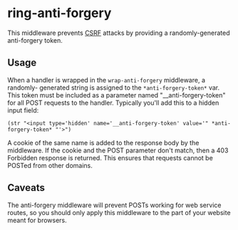 # ring-anti-forgery

This middleware prevents [CSRF][1] attacks by providing a randomly-generated
anti-forgery token.

## Usage

When a handler is wrapped in the `wrap-anti-forgery` middleware, a randomly-
generated string is assigned to the `*anti-forgery-token*` var. This token must
be included as a parameter named "__anti-forgery-token" for all POST requests
to the handler. Typically you'll add this to a hidden input field:

    (str "<input type='hidden' name='__anti-forgery-token' value='" *anti-forgery-token* "'>")

A cookie of the same name is added to the response body by the middleware. If
the cookie and the POST parameter don't match, then a 403 Forbidden response
is returned. This ensures that requests cannot be POSTed from other domains.

## Caveats

The anti-forgery middleware will prevent POSTs working for web service routes,
so you should only  apply this middleware to the part of your website meant
for browsers.

[1]: http://en.wikipedia.org/wiki/Cross-site_request_forgery
